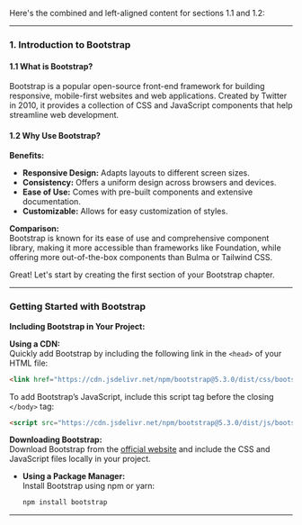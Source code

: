 
Here's the combined and left-aligned content for sections 1.1 and 1.2:

---

### 1. **Introduction to Bootstrap**

#### 1.1 **What is Bootstrap?**

Bootstrap is a popular open-source front-end framework for building responsive, mobile-first websites and web applications. Created by Twitter in 2010, it provides a collection of CSS and JavaScript components that help streamline web development.

#### 1.2 **Why Use Bootstrap?**

**Benefits:**

- **Responsive Design:** Adapts layouts to different screen sizes.
- **Consistency:** Offers a uniform design across browsers and devices.
- **Ease of Use:** Comes with pre-built components and extensive documentation.
- **Customizable:** Allows for easy customization of styles.

**Comparison:**  
Bootstrap is known for its ease of use and comprehensive component library, making it more accessible than frameworks like Foundation, while offering more out-of-the-box components than Bulma or Tailwind CSS.

Great! Let's start by creating the first section of your Bootstrap chapter.

---


### **Getting Started with Bootstrap**

**Including Bootstrap in Your Project:**

 **Using a CDN:**  
  Quickly add Bootstrap by including the following link in the `<head>` of your HTML file:
  ```html
  <link href="https://cdn.jsdelivr.net/npm/bootstrap@5.3.0/dist/css/bootstrap.min.css" rel="stylesheet">
  ```
  To add Bootstrap’s JavaScript, include this script tag before the closing `</body>` tag:
  ```html
  <script src="https://cdn.jsdelivr.net/npm/bootstrap@5.3.0/dist/js/bootstrap.bundle.min.js"></script>
  ```


**Downloading Bootstrap:**  
  Download Bootstrap from the [official website](https://getbootstrap.com/) and include the CSS and JavaScript files locally in your project.

- **Using a Package Manager:**  
  Install Bootstrap using npm or yarn:
  ```bash
  npm install bootstrap
  ```

---- 
<!--stackedit_data:
eyJoaXN0b3J5IjpbMjgxMDgyMTk5LC04OTQ3MTc0MjYsMTMwND
c3NjcyN119
-->